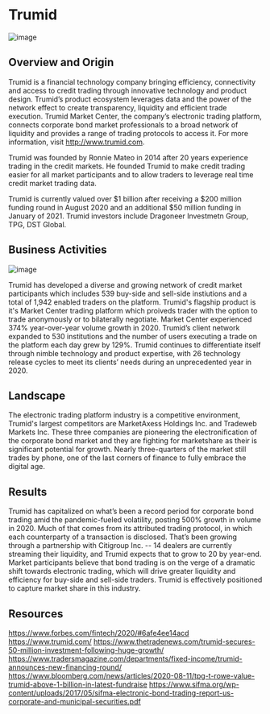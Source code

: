 # Trumid

![image](https://images.app.goo.gl/AQNBhan7cAHfkCeh7)

## Overview and Origin

Trumid is a financial technology company bringing efficiency, connectivity and access to credit trading through innovative technology and product design. Trumid’s product ecosystem leverages data and the power of the network effect to create transparency, liquidity and efficient trade execution. Trumid Market Center, the company’s electronic trading platform, connects corporate bond market professionals to a broad network of liquidity and provides a range of trading protocols to access it. For more information, visit http://www.trumid.com. 

Trumid was founded by Ronnie Mateo in 2014 after 20 years experience trading in the credit markets. He founded Trumid to make credit trading easier for all market participants and to allow traders to leverage real time credit market trading data.

Trumid is currently valued over $1 billion after receiving a $200 million funding round in August 2020 and an additional $50 million funding in January of 2021. Trumid investors include Dragoneer Investmetn Group, TPG, DST Global. 

## Business Activities

![image](https://images.app.goo.gl/fobVZvxVhBNpZheK7)

Trumid has developed a diverse and growing network of credit market participants which includes 539 buy-side and sell-side instiutions and a total of 1,942 enabled traders on the platform. Trumid's flagship product is it's Market Center trading platform  which proiveds trader with the option to trade anonymously or to bilaterally negotiate. Market Center experienced 374% year-over-year volume growth in 2020. Trumid’s client network expanded to 530 institutions and the number of users executing a trade on the platform each day grew by 129%. Trumid continues to differentiate itself through nimble technology and product expertise, with 26 technology release cycles to meet its clients’ needs during an unprecedented year in 2020. 

## Landscape

The electronic trading platform industry is a competitive environment, Trumid's largest competitors are MarketAxess Holdings Inc. and Tradeweb Markets Inc. These three companies are pioneering the electronification of the corporate bond market and they are fighting for marketshare as their is significant potential for growth. Nearly three-quarters of the market still trades by phone, one of the last corners of finance to fully embrace the digital age.

## Results

Trumid has capitalized on what’s been a record period for corporate bond trading amid the pandemic-fueled volatility, posting 500% growth in volume in 2020. Much of that comes from its attributed trading protocol, in which each counterparty of a transaction is disclosed. That’s been growing through a partnership with Citigroup Inc. -- 14 dealers are currently streaming their liquidity, and Trumid expects that to grow to 20 by year-end. Market participants believe that bond trading is on the verge of a dramatic shift towards electronic trading, which will drive greater liquidity and efficiency for buy-side and sell-side traders. Trumid is effectively positioned to capture market share in this industry.


## Resources

https://www.forbes.com/fintech/2020/#6afe4ee14acd
https://www.trumid.com/
https://www.thetradenews.com/trumid-secures-50-million-investment-following-huge-growth/
https://www.tradersmagazine.com/departments/fixed-income/trumid-announces-new-financing-round/
https://www.bloomberg.com/news/articles/2020-08-11/tpg-t-rowe-value-trumid-above-1-billion-in-latest-fundraise
https://www.sifma.org/wp-content/uploads/2017/05/sifma-electronic-bond-trading-report-us-corporate-and-municipal-securities.pdf